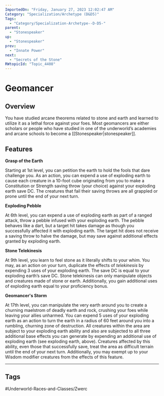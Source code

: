 ```yaml
---
ImportedOn: "Friday, January 27, 2023 12:02:47 AM"
Category: "Specialization/Archetype (D&D5)"
Tags:
  - "Category/Specialization-Archetype--D-D5-"
parent:
  - "Stonespeaker"
up:
  - "Stonespeaker"
prev:
  - "Innate Power"
next:
  - "Secrets of the Stone"
RWtopicId: "Topic_4408"
---
```

# Geomancer
## Overview
You have studied arcane theorems related to stone and earth and learned to utilize it as a lethal force against your foes. Most geomancers are either scholars or people who have studied in one of the underworld’s academies and arcane schools to become a [[Stonespeaker|stonespeaker]].

## Features
**Grasp of the Earth**

Starting at 1st level, you can petition the earth to hold the fools that dare challenge you. As an action, you can expend a use of exploding earth to cause each creature in a 10-foot cube originating from you to make a Constitution or Strength saving throw (your choice) against your exploding earth save DC. The creatures that fail their saving throws are all grappled or prone until the end of your next turn.

**Exploding Pebble**

At 6th level, you can expend a use of exploding earth as part of a ranged attack, throw a pebble infused with your exploding earth. The pebble behaves like a dart, but a target hit takes damage as though you successfully affected it with exploding earth. The target hit does not receive a saving throw to halve the damage, but may save against additional effects granted by exploding earth.

**Stone Telekinesis**

At 9th level, you learn to feel stone as it literally shifts to your whim. You may, as an action on your turn, duplicate the effects of *telekinesis* by expending 3 uses of your exploding earth. The save DC is equal to your exploding earth’s save DC. Stone telekinesis can only manipulate objects and creatures made of stone or earth. Additionally, you gain additional uses of exploding earth equal to your proficiency bonus.

**Geomancer's Storm**

At 17th level, you can manipulate the very earth around you to create a churning maelstrom of deadly earth and rock, crushing your foes while leaving your allies unharmed. You can expend 5 uses of your exploding earth as an action to turn the earth in a radius of 60 feet around you into a rumbling, churning zone of destruction. All creatures within the area are subject to your exploding earth ability and also are subjected to all three additional base effects you can generate by expending an additional use of exploding earth (see exploding earth, above). Creatures affected by this ability, even those that successfully save, treat the area as difficult terrain until the end of your next turn. Additionally, you may exempt up to your Wisdom modifier creatures from the effects of this feature.


---
## Tags
#Underworld-Races-and-Classes/Zwerc

